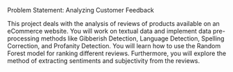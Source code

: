 Problem Statement:
Analyzing Customer Feedback

This project deals with the analysis of reviews of products available on an eCommerce website. You will work on textual data and implement data pre-processing methods like Gibberish Detection, Language Detection, Spelling Correction, and Profanity Detection. You will learn how to use the Random Forest model for ranking different reviews. Furthermore, you will explore the method of extracting sentiments and subjectivity from the reviews.
